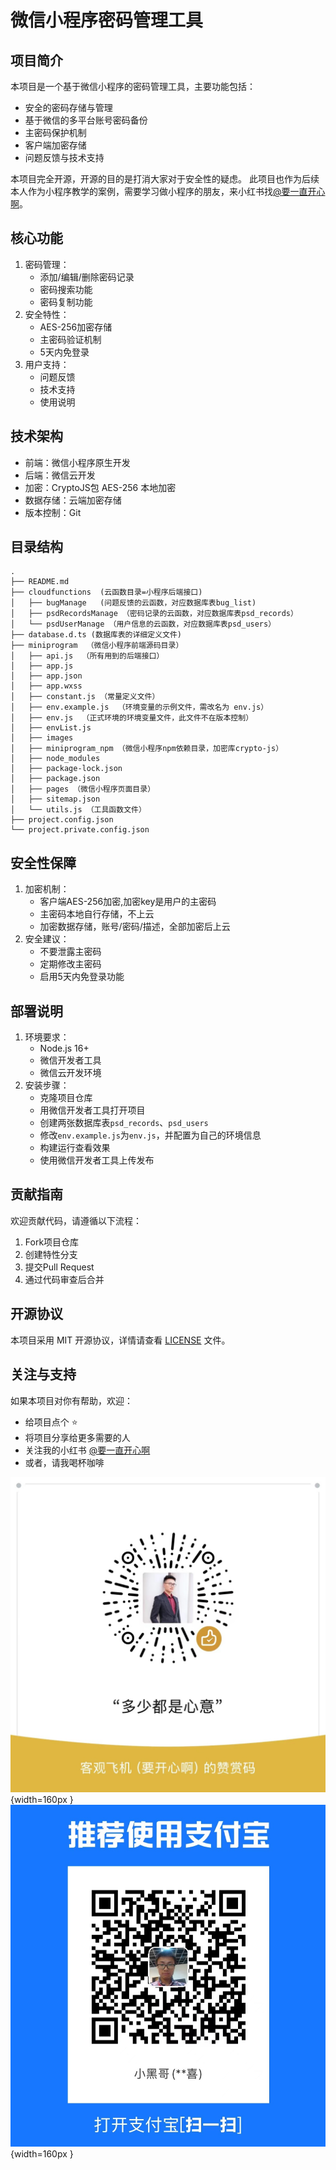 # 微信小程序密码管理工具

## 项目简介
本项目是一个基于微信小程序的密码管理工具，主要功能包括：
- 安全的密码存储与管理
- 基于微信的多平台账号密码备份
- 主密码保护机制
- 客户端加密存储
- 问题反馈与技术支持

本项目完全开源，开源的目的是打消大家对于安全性的疑虑。
此项目也作为后续本人作为小程序教学的案例，需要学习做小程序的朋友，来小红书找[@要一直开心啊](https://www.xiaohongshu.com/user/profile/610e50bd00000000010088fd)。

## 核心功能
1. 密码管理：
   - 添加/编辑/删除密码记录
   - 密码搜索功能
   - 密码复制功能
2. 安全特性：
   - AES-256加密存储
   - 主密码验证机制
   - 5天内免登录
3. 用户支持：
   - 问题反馈
   - 技术支持
   - 使用说明

## 技术架构
- 前端：微信小程序原生开发
- 后端：微信云开发
- 加密：CryptoJS包 AES-256 本地加密
- 数据存储：云端加密存储
- 版本控制：Git

## 目录结构

```
.
├── README.md
├── cloudfunctions  (云函数目录=小程序后端接口)
│   ├── bugManage   (问题反馈的云函数，对应数据库表bug_list)
│   ├── psdRecordsManage （密码记录的云函数，对应数据库表psd_records）
│   └── psdUserManage （用户信息的云函数，对应数据库表psd_users）
├── database.d.ts (数据库表的详细定义文件)
├── miniprogram  （微信小程序前端源码目录）
│   ├── api.js  （所有用到的后端接口）
│   ├── app.js
│   ├── app.json
│   ├── app.wxss
│   ├── constant.js （常量定义文件）
│   ├── env.example.js  （环境变量的示例文件，需改名为 env.js）
│   ├── env.js  （正式环境的环境变量文件，此文件不在版本控制）
│   ├── envList.js
│   ├── images
│   ├── miniprogram_npm （微信小程序npm依赖目录，加密库crypto-js）
│   ├── node_modules
│   ├── package-lock.json
│   ├── package.json
│   ├── pages （微信小程序页面目录）
│   ├── sitemap.json
│   └── utils.js （工具函数文件）
├── project.config.json
└── project.private.config.json
```

## 安全性保障
1. 加密机制：
   - 客户端AES-256加密,加密key是用户的主密码
   - 主密码本地自行存储，不上云
   - 加密数据存储，账号/密码/描述，全部加密后上云
2. 安全建议：
   - 不要泄露主密码
   - 定期修改主密码
   - 启用5天内免登录功能

## 部署说明
1. 环境要求：
   - Node.js 16+
   - 微信开发者工具
   - 微信云开发环境
2. 安装步骤：
   - 克隆项目仓库
   - 用微信开发者工具打开项目
   - 创建两张数据库表`psd_records`、`psd_users`
   - 修改`env.example.js`为`env.js`，并配置为自己的环境信息
   - 构建运行查看效果
   - 使用微信开发者工具上传发布

## 贡献指南
欢迎贡献代码，请遵循以下流程：
1. Fork项目仓库
2. 创建特性分支
3. 提交Pull Request
4. 通过代码审查后合并

## 开源协议
本项目采用 MIT 开源协议，详情请查看 [LICENSE](LICENSE) 文件。

## 关注与支持
如果本项目对你有帮助，欢迎：
- 给项目点个 ⭐️
- 将项目分享给更多需要的人
- 关注我的小红书 [@要一直开心啊](https://www.xiaohongshu.com/user/profile/610e50bd00000000010088fd)
- 或者，请我喝杯咖啡

![](./miniprogram/images/wx.jpeg){width=160px } ![](./miniprogram/images/zfb.jpeg){width=160px }
